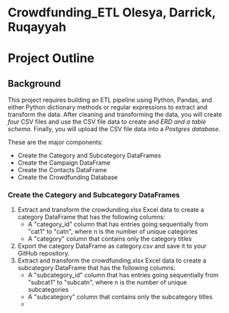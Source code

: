# Crowdfunding_ETL Olesya, Darrick, Ruqayyah

# Project Outline 
## Background
This project requires building an ETL pipeline using Python, Pandas, and either Python dictionary methods or regular expressions to extract and transform the data. After cleaning and transforming the data, you will create *four* CSV files and use the CSV file data to create and *ERD and a table schema*. Finally, you will upload the CSV file data into a *Postgres database*.

These are the major components:
- Create the Category and Subcategory DataFrames
- Create the Campaign DataFrame
- Create the Contacts DataFrame
- Create the Crowdfunding Database

### Create the Category and Subcategory DataFrames
1. Extract and transform the crowdunding.xlsx Excel data to create a category DataFrame that has the following columns:
    - A "category_id" column that has entries going sequentially from "cat1" to "catn", where n is         the number of unique categories
    - A "category" column that contains only the category titles
2. Export the category DataFrame as category.csv and save it to your GitHub repository.
3. Extract and transform the crowdfunding.xlsx Excel data to create a subcategory DataFrame that has the following columns:
     - A "subcategory_id" column that has entries going sequentially from "subcat1" to "subcatn",             where n is the number of unique subcategories
     - A "subcategory" column that contains only the subcategory titles
     - 
